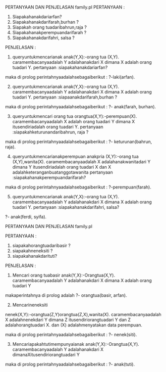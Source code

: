 PERTANYAAN DAN PENJELASAN family.pl
PERTANYAAN :
1. Siapakahanakdariarfan?
2. Siapakahanakdarifarah,burhan ?
3. Siapakah orang tuadaribahrun,raja ?
4. Siapakahanakperempuandarifarah ?
5. Siapakahanakdarifahri, salsa ?

PENJELASAN :
1. queryuntukmencarianak
anak(Y,X):-orang tua (X,Y).
caramembacanyaadalah Y adalahanakdari X dimana X adalah orang tuadari Y.
pertanyaan :siapakahanakdariarfan?

maka di prolog perintahnyaadalahsebagaiberikut :
?-laki(arfan).

2. queryuntukmencarianak
anak(Y,X):-orang tua (X,Y).
caramembacanyaadalah Y adalahanakdari X dimana X adalah orang tuadari Y.
pertanyaan :siapaanakdarifarah,burhan ?

maka di prolog perintahnyaadalahsebagaiberikut :
?- anak(farah, burhan).

3. queryuntukmencari orang tua
orangtua(X,Y):-perempuan(X).
caramembacanyaadalah X adalah orang tuadari Y dimana X itusendiriadalah orang tuadari Y.
pertanyaan :siapakahketurunandaribahrun, raja ?

maka di prolog perintahnyaadalahsebagaiberikut :
?- keturunan(bahrun, raja).

4. queryuntukmencarianakperempuan
anakpria (X,Y):-orang tua (X,Y),wanita(X).
caramembacanyaadalah X adalahanakwanitadari Y dimana Y itusendiriadalah orang tuadari X dan X adalahketeranganbuatanggotawanita
pertanyaan :siapakahanakperempuandarifarah?

maka di prolog perintahnyaadalahsebagaiberikut :
?-perempuan(farah).

5. queryuntukmencarianak
anak(Y,X):-orang tua (X,Y).
caramembacanyaadalah Y adalahanakdari X dimana X adalah orang tuadari Y.
pertanyaan :siapakahanakdarifahri, salsa?

?- anak(ferdi, syifa).



PERTANYAAN DAN PENJELASAN family.pl

PERTANYAAN :

1. siapakahorangtuadaribasir ?
2. siapakahneneksiti ?
3. siapakahanakdarituti?

PENJELASAN :

1. Mencari orang tuabasir
anak(Y,X):-Orangtua(X,Y).
caramembacanyaadalah Y adalahanakdari X dimana X adalah orang tuadari Y

makaperintahnya di prolog adalah
 ?- orangtua(basir, arfan).


2. Mencarineneksiti

nenek(X,Y):-orangtua(Z,Y)orangtua(Z,X),wanita(X).
caramembacanyaadalah X adalahnenekdari Y dimana Z itusendiriorangtuadari Y dan Z adalahorangtuadari X. dan (X) adalahmenyatakan data perempuan. 

maka di prolog perintahnyaadalahsebagaiberikut : 
 ?- nenek(siti).

3. Mencariapakahtutimempunyaianak
anak(Y,X):-Orangtua(X,Y).
caramembacanyaadalah Y adalahanakdari X dimanaXitusendiriorangtuadari Y 

maka di prolog perintahnyaadalahsebagaiberikut :
?- anak(tuti).
